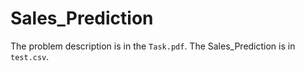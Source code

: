 # Sales_Prediction

 The problem description is in the `Task.pdf`.
 The Sales_Prediction is in `test.csv`.
